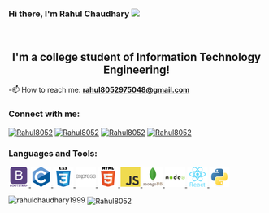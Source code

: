 
### Hi there, I'm Rahul Chaudhary <img src="https://raw.githubusercontent.com/MartinHeinz/MartinHeinz/master/wave.gif" width="30px"> 
<br>
<h2 align="center">I'm a college student of Information Technology Engineering!</h2>

-📫 How to reach me: **rahul8052975048@gmail.com**

<h3 align="left">Connect with me:</h3>
<p align="left">
 <a href="https://twitter.com/RahulCh59753381" target="blue"><img align="center" src="https://cdn.jsdelivr.net/npm/simple-icons@3.0.1/icons/twitter.svg" alt="Rahul8052" height="30" width="40" /></a> 
<a href="https://www.linkedin.com/in/rahul-chaudhary-05aba8201/" target="blue"><img align="center" src="https://cdn.jsdelivr.net/npm/simple-icons@3.0.1/icons/linkedin.svg" alt="Rahul8052" height="30" width="40" /></a>
<a href="https://www.instagram.com/rahulchaudhary873/" target="blue"><img align="center" src="https://cdn.jsdelivr.net/npm/simple-icons@3.0.1/icons/instagram.svg" alt="Rahul8052" height="30" width="40" /></a>
  <a href="https://www.facebook.com/profile.php?id=100011922227119" target="blue"><img align="center" src="https://cdn.jsdelivr.net/npm/simple-icons@3.0.1/icons/facebook.svg" alt="Rahul8052" height="30" width="40" /></a>


</p>

<h3 align="left">Languages and Tools:</h3>
<p background-color="blue" align="left"> <a href="https://getbootstrap.com" target="_blue"> <img src="https://raw.githubusercontent.com/devicons/devicon/master/icons/bootstrap/bootstrap-plain-wordmark.svg" alt="bootstrap" width="40" height="40"/> </a> <a href="https://www.cprogramming.com/" target="_blank"> <img src="https://raw.githubusercontent.com/devicons/devicon/master/icons/c/c-original.svg" alt="c" width="40" height="40"/> </a> <a href="https://www.w3schools.com/css/" target="_blank"> <img src="https://raw.githubusercontent.com/devicons/devicon/master/icons/css3/css3-original-wordmark.svg" alt="css3" width="40" height="40"/> </a> <a href="https://expressjs.com" target="_blank"> <img src="https://raw.githubusercontent.com/devicons/devicon/master/icons/express/express-original-wordmark.svg" alt="express" width="40" height="40"/> </a><a href="https://www.w3.org/html/" target="_blank"> <img src="https://raw.githubusercontent.com/devicons/devicon/master/icons/html5/html5-original-wordmark.svg" alt="html5" width="40" height="40"/> </a> <a href="https://developer.mozilla.org/en-US/docs/Web/JavaScript" target="_blank"> <img src="https://raw.githubusercontent.com/devicons/devicon/master/icons/javascript/javascript-original.svg" alt="javascript" width="40" height="40"/> </a><a href="https://www.mongodb.com/" target="_blank"> <img src="https://raw.githubusercontent.com/devicons/devicon/master/icons/mongodb/mongodb-original-wordmark.svg" alt="mongodb" width="40" height="40"/> </a> <a href="https://nodejs.org" target="_blank"> <img src="https://raw.githubusercontent.com/devicons/devicon/master/icons/nodejs/nodejs-original-wordmark.svg" alt="nodejs" width="40" height="40"/> </a> <a href="https://reactjs.org/" target="_blank"> <img src="https://raw.githubusercontent.com/devicons/devicon/master/icons/react/react-original-wordmark.svg" alt="react" width="40" height="40"/> </a>  <a href="https://www.python.org" target="_blank"> <img src="https://raw.githubusercontent.com/devicons/devicon/master/icons/python/python-original.svg" alt="python" width="40" height="40"/> </a> </p>


<p><img align="left" src="https://github-readme-stats.vercel.app/api/top-langs?username=rahulchaudhary1999&show_icons=true&locale=en&layout=compact" alt="rahulchaudhary1999" /></p>

<p>&nbsp;<img align="center" src="https://github-readme-stats.vercel.app/api?username=rahulchaudhary1999&show_icons=true&locale=en" alt="Rahul8052" /></p>

